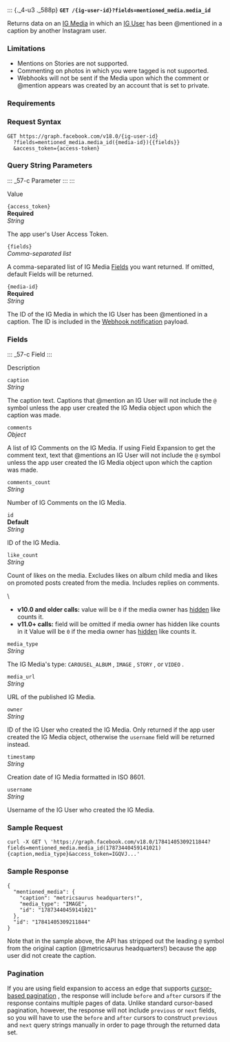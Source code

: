 ::: {._4-u3 ._588p}
**` GET /{ig-user-id}?fields=mentioned_media.media_id `**

Returns data on an [IG Media](/docs/instagram-api/reference/ig-media) in
which an [IG User](/docs/instagram-api/reference/ig-user) has been
\@mentioned in a caption by another Instagram user.

### Limitations

-   Mentions on Stories are not supported.
-   Commenting on photos in which you were tagged is not supported.
-   Webhooks will not be sent if the Media upon which the comment or
    \@mention appears was created by an account that is set to private.

### Requirements

### Request Syntax

``` {._5s-8 .prettyprint .lang-http}
GET https://graph.facebook.com/v18.0/{ig-user-id}
  ?fields=mentioned_media.media_id({media-id}){{fields}}
  &access_token={access-token}
```

### Query String Parameters

::: _57-c
Parameter
:::
:::

Value

` {access_token} `\
**Required**\
*String*

The app user\'s User Access Token.

` {fields} `\
*Comma-separated list*

A comma-separated list of IG Media [Fields](#fields) you want returned.
If omitted, default Fields will be returned.

` {media-id} `\
**Required**\
*String*

The ID of the IG Media in which the IG User has been \@mentioned in a
caption. The ID is included in the [Webhook
notification](/docs/instagram-api/guides/webhooks#reply-comment-mention)
payload.

### Fields

::: _57-c
Field
:::

Description

` caption `\
*String*

The caption text. Captions that \@mention an IG User will not include
the ` @ ` symbol unless the app user created the IG Media object upon
which the caption was made.

` comments `\
*Object*

A list of IG Comments on the IG Media. If using Field Expansion to get
the comment text, text that \@mentions an IG User will not include the
` @ ` symbol unless the app user created the IG Media object upon which
the caption was made.

` comments_count `\
*String*

Number of IG Comments on the IG Media.

` id `\
**Default**\
*String*

ID of the IG Media.

` like_count `\
*String*

Count of likes on the media. Excludes likes on album child media and
likes on promoted posts created from the media. Includes replies on
comments.

\

-   **v10.0 and older calls:** value will be ` 0 ` if the media owner
    has
    [hidden](https://www.facebook.com/help/instagram/113355287252104)
    like counts it.
-   **v11.0+ calls:** field will be omitted if media owner has hidden
    like counts in it Value will be ` 0 ` if the media owner has
    [hidden](https://www.facebook.com/help/instagram/113355287252104)
    like counts it.

` media_type `\
*String*

The IG Media\'s type: ` CAROUSEL_ALBUM ` , ` IMAGE ` , ` STORY ` , or
` VIDEO ` .

` media_url `\
*String*

URL of the published IG Media.

` owner `\
*String*

ID of the IG User who created the IG Media. Only returned if the app
user created the IG Media object, otherwise the ` username ` field will
be returned instead.

` timestamp `\
*String*

Creation date of IG Media formatted in ISO 8601.

` username `\
*String*

Username of the IG User who created the IG Media.

### Sample Request

``` {._5s-8 .prettyprint .lang-curl}
curl -X GET \ 'https://graph.facebook.com/v18.0/17841405309211844?fields=mentioned_media.media_id(17873440459141021){caption,media_type}&access_token=IGQVJ...'
```

### Sample Response

``` {._5s-8 .prettyprint .lang-json}
{
  "mentioned_media": {
    "caption": "metricsaurus headquarters!",
    "media_type": "IMAGE",
    "id": "17873440459141021"
  },
  "id": "17841405309211844"
}
```

Note that in the sample above, the API has stripped out the leading
` @ ` symbol from the original caption (@metricsaurus headquarters!)
because the app user did not create the caption.

### Pagination

If you are using field expansion to access an edge that supports
[cursor-based pagination](/docs/graph-api/using-graph-api#paging) , the
response will include ` before ` and ` after ` cursors if the response
contains multiple pages of data. Unlike standard cursor-based
pagination, however, the response will not include ` previous ` or
` next ` fields, so you will have to use the ` before ` and ` after `
cursors to construct ` previous ` and ` next ` query strings manually in
order to page through the returned data set.
